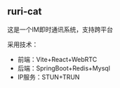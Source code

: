 ## ruri-cat

这是一个IM即时通讯系统，支持跨平台

采用技术：

- 前端：Vite+React+WebRTC
- 后端：SpringBoot+Redis+Mysql
- IP服务：STUN+TRUN

